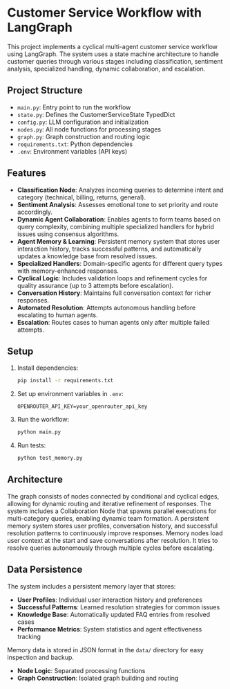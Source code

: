 # Customer Service Workflow with LangGraph

This project implements a cyclical multi-agent customer service workflow using LangGraph. The system uses a state machine architecture to handle customer queries through various stages including classification, sentiment analysis, specialized handling, dynamic collaboration, and escalation.

## Project Structure

- `main.py`: Entry point to run the workflow
- `state.py`: Defines the CustomerServiceState TypedDict
- `config.py`: LLM configuration and initialization
- `nodes.py`: All node functions for processing stages
- `graph.py`: Graph construction and routing logic
- `requirements.txt`: Python dependencies
- `.env`: Environment variables (API keys)

## Features

- **Classification Node**: Analyzes incoming queries to determine intent and category (technical, billing, returns, general).
- **Sentiment Analysis**: Assesses emotional tone to set priority and route accordingly.
- **Dynamic Agent Collaboration**: Enables agents to form teams based on query complexity, combining multiple specialized handlers for hybrid issues using consensus algorithms.
- **Agent Memory & Learning**: Persistent memory system that stores user interaction history, tracks successful patterns, and automatically updates a knowledge base from resolved issues.
- **Specialized Handlers**: Domain-specific agents for different query types with memory-enhanced responses.
- **Cyclical Logic**: Includes validation loops and refinement cycles for quality assurance (up to 3 attempts before escalation).
- **Conversation History**: Maintains full conversation context for richer responses.
- **Automated Resolution**: Attempts autonomous handling before escalating to human agents.
- **Escalation**: Routes cases to human agents only after multiple failed attempts.

## Setup

1. Install dependencies:
   ```bash
   pip install -r requirements.txt
   ```

2. Set up environment variables in `.env`:
   ```
   OPENROUTER_API_KEY=your_openrouter_api_key
   ```

3. Run the workflow:
   ```bash
   python main.py
   ```

4. Run tests:
   ```bash
   python test_memory.py
   ```

## Architecture

The graph consists of nodes connected by conditional and cyclical edges, allowing for dynamic routing and iterative refinement of responses. The system includes a Collaboration Node that spawns parallel executions for multi-category queries, enabling dynamic team formation. A persistent memory system stores user profiles, conversation history, and successful resolution patterns to continuously improve responses. Memory nodes load user context at the start and save conversations after resolution. It tries to resolve queries autonomously through multiple cycles before escalating.

## Data Persistence

The system includes a persistent memory layer that stores:
- **User Profiles**: Individual user interaction history and preferences
- **Successful Patterns**: Learned resolution strategies for common issues
- **Knowledge Base**: Automatically updated FAQ entries from resolved cases
- **Performance Metrics**: System statistics and agent effectiveness tracking

Memory data is stored in JSON format in the `data/` directory for easy inspection and backup.
- **Node Logic**: Separated processing functions
- **Graph Construction**: Isolated graph building and routing